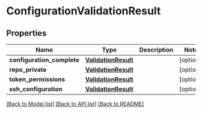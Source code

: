# ConfigurationValidationResult

## Properties
Name | Type | Description | Notes
------------ | ------------- | ------------- | -------------
**configuration_complete** | [**ValidationResult**](ValidationResult.md) |  | [optional] 
**repo_private** | [**ValidationResult**](ValidationResult.md) |  | [optional] 
**token_permissions** | [**ValidationResult**](ValidationResult.md) |  | [optional] 
**ssh_configuration** | [**ValidationResult**](ValidationResult.md) |  | [optional] 

[[Back to Model list]](../README.md#documentation-for-models) [[Back to API list]](../README.md#documentation-for-api-endpoints) [[Back to README]](../README.md)

